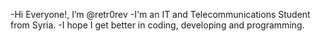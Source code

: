 -Hi Everyone!, I’m @retr0rev
-I'm an IT and Telecommunications Student from Syria.
-I hope I get better in coding, developing and programming.
